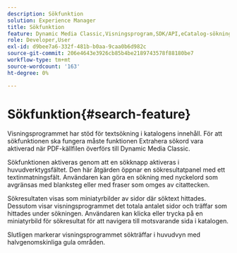 ```yaml
---
description: Sökfunktion
solution: Experience Manager
title: Sökfunktion
feature: Dynamic Media Classic,Visningsprogram,SDK/API,eCatalog-sökning
role: Developer,User
exl-id: d9bee7a6-332f-481b-b0aa-9caa0b6d982c
source-git-commit: 206e4643e3926cb85b4be2189743578f88180be7
workflow-type: tm+mt
source-wordcount: '163'
ht-degree: 0%

---
```


# Sökfunktion{#search-feature}

Visningsprogrammet har stöd för textsökning i katalogens innehåll. För att sökfunktionen ska fungera måste funktionen Extrahera sökord vara aktiverad när PDF-källfilen överförs till Dynamic Media Classic.

Sökfunktionen aktiveras genom att en sökknapp aktiveras i huvudverktygsfältet. Den här åtgärden öppnar en sökresultatpanel med ett textinmatningsfält. Användaren kan göra en sökning med nyckelord som avgränsas med blanksteg eller med fraser som omges av citattecken.

Sökresultaten visas som miniatyrbilder av sidor där söktext hittades. Dessutom visar visningsprogrammet det totala antalet sidor och träffar som hittades under sökningen. Användaren kan klicka eller trycka på en miniatyrbild för sökresultat för att navigera till motsvarande sida i katalogen.

Slutligen markerar visningsprogrammet sökträffar i huvudvyn med halvgenomskinliga gula områden.
